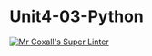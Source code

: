# Unit4-03-Python
[![Mr Coxall's Super Linter](https://github.com/ICS3U-Programming-CarolynWP/Unit4-03-Python/workflows/Mr%20Coxall's%20Super%20Linter/badge.svg)](https://github.com/ICS3U-Programming-CarolynWP/Unit4-03-Python/actions/)
